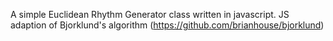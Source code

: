 A simple Euclidean Rhythm Generator class written in javascript. JS adaption of Bjorklund's algorithm
(https://github.com/brianhouse/bjorklund)
